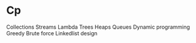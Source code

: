 # Cp
Collections
Streams
Lambda
Trees
Heaps
Queues
Dynamic programming
Greedy
Brute force
Linkedlist
design
